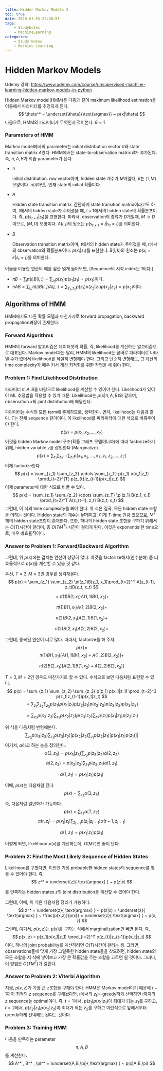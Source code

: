 ```yaml
---
title: Hidden Markov Models 2
toc: true
date: 2020-03-03 22:28:57
tags:
	- StudyNotes
	- MachineLearning
categories:
	- Study Notes
	- Machine Learning
---
```




# Hidden Markov Models



Udemy 강좌: https://www.udemy.com/course/unsupervised-machine-learning-hidden-markov-models-in-python



Hidden Markov model(HMM)은 다음과 같이 maximum likelihood estimation을 이용해서 파라미터를 추정하게 된다.
$$
\theta^* = \underset{\theta}{\text{argmax}} ~ p(x|\theta)
$$
다음으로, HMM의 파라미터가 무엇인지 적어본다. $\theta = ?$



### Parameters of HMM

Markov model에서의 parameter는 initial distribution vector $\pi$와 state transition matrix $A$였다. HMM에서는 state-to-observation matrix $B$가 추가된다. 즉, $\pi, A, B$가 학습 parameter가 된다.

- $\pi$

  Initial distribution. row vector이며, hidden state 개수가 $M$개일때, $\pi$는 $(1, M)$ 모양이다. $\pi(i)$하면, $i$번재 state의 initial 확률이다.

- $A$

  Hidden state transition matrix. 간단하게 state transition matrix이라고도 하며, $t$에서의 hidden state가 주어졌을 때, $t+1$에서의 hidden state의 확률분포이다. 즉, $p(s_{t+1}|s_t)$을 표현한다. 따라서, observation의 종류가 $D$개일때, $M \rightarrow D$이므로, $(M, D)$ 모양이다. $A(i, j)$의 원소는 $p(s_{t+1} = j | s_t = i)$를 의미한다.

- $B$

  Observation transition matrix이며, $t$에서의 hidden state가 주어졌을 때, $t$에서의 observation의 확률분포이다. $p(x_t|s_t)$를 표현한다. $B(j, k)$의 원소는 $p(x_t = k|s_t = j)$를 의미한다.

이들을 이용한 연산의 예를 잠깐 몇개 들어보면, (Sequence의 시작 index는 1이다.)

- $\pi B = \sum_i \pi(i) B(i,:) = \sum_{z_1} p(z_1)p(x_1|z_1) =  p(x_1)$이다.
- $\pi A B = \sum_{i,j} \pi(i) B(i,j) A(j,:) = \sum_{z_1, z_2} p(z_1)p(z_2|z_1)p(x_2|z_2) = p(x_2)$이다.



## Algorithms of HMM

HMM에서도 다른 확률 모델과 마찬가지로 forward propagation, backward propagation과정이 존재한다.



### Forward Algorithms

HMM의 forward 알고리즘은 데이터셋의 확률, 즉, likelihood를 계산하는 알고리즘으로 대표된다. Markov model과는 달리, HMM의 likelihood는 곧바로 파라미터로 나타낼 수가 없어서 likelihood를 적절히 변형해야 한다. 그리고 단순히 변형해도, 그 계산의 time complexity가 매우 커서 계산 최적화를 위한 작업을 해 줘야 한다.



### Problem 1: Find Likelihood Distribution

파라미터 $\pi, A, B$를 바탕으로 likelihood를 계산할 수 있어야 한다. Likelihood가 있어야 ML 추정법을 적용할 수 있기 때문. Likelihood는 $p(x|\pi, A,B)$와 같으며, observation $x$의 joint distribution에 해당한다.

파라미터는 수식의 모든 term에 존재하므로, 생략한다. 먼저, likelihood는 다음과 같다. $T$는 전체 sequence 길이이다. 이 likelihood를 파라미터에 대한 식으로 바꿔주어야 한다.
$$
p(x) = p(x_1, x_2, ..., x_T)
$$
이것을 hidden Markov model 구조(확률 그래프 모델이니까)에 따라 factorize하기 위해, hidden variable $z$를 삽입한다 (Marginalize).
$$
p(x) = \sum_{z_1} \sum_{z_2} \cdots \sum_{z_T}p(x_1, x_2, ..., x_T, z_1, z_2, ..., z_T)
$$
이제 factorize한다.
$$
p(x) = \sum_{z_1} \sum_{z_2} \cdots \sum_{z_T} p(z_1) p(x_1|z_1) \prod_{t=2}^{T} p(z_{t}|z_{t-1})p(x_t|z_t)
$$
이제 parameter에 대한 식으로 바꿀 수 있다.
$$
p(x) = \sum_{z_1} \sum_{z_2} \cdots \sum_{z_T} \pi(z_1) B(z_1, x_1) \prod_{t=2}^T A(z_{t-1}, z_t) B(z_t, x_t)
$$
그런데, 이 식의 time complexity를 봐야 한다. 위 식은 결국, 모든 hidden state 조합을 더하는 것이다. Hidden state의 개수는 $M$개이고, 이게 $T$-time 만큼 있으므로, $M^T$개의 hidden state조합이 존재한다. 또한, 하나의 hidden state 조합을 구하기 위해서는 $O(T)$시간이 걸리며, 총 $O(TM^T)$ 시간이 걸리게 된다. 이것은 exponential한 time으로, 매우 비효율적이다.



### Answer to Problem 1: Forward/Backward Algorithm

그런데, 위 $p(x)$에는 겹치는 연산이 상당히 많다. 이것을 factorize해서(인수분해) 좀 더 효율적으로 $p(x)$를 계산할 수 있을 것 같다.

우선, $T=2, M=2$인 경우를 생각해본다.
$$
p(x) = \sum_{z_1} \sum_{z_2} \pi(z_1)B(z_1, x_1)\prod_{t=2}^T A(z_{t-1}, z_t)B(z_t, x_t)
$$

$$
= \pi(1)B(1, x_1)A(1, 1)B(1, x_2) +
$$

$$
\pi(1)B(1, x_1)A(1, 2)B(2, x_2) +
$$

$$
\pi(2)B(2, x_1)A(2, 1)B(1, x_2) +
$$

$$
\pi(2)B(2, x_1)A(2, 2)B(2, x_2) +
$$

그런데, 중복된 연산이 너무 많다. 따라서, factorize를 해 주자.
$$
p(x) =
$$
$$
\pi(1)B(1, x_1)[A(1, 1)B(1, x_2) + A(1, 2)B(2, x_2)] +
$$

$$
\pi(2)B(2, x_1)[A(2, 1)B(1, x_2) + A(2, 2)B(2, x_2)]
$$

$T=3, M=2$인 경우도 마찬가지로 할 수 있다. 수식으로 보면 다음처럼 표현할 수 있다.
$$
p(x) = \sum_{z_1} \sum_{z_2} \sum_{z_3} p(z_1) p(x_1|z_1) \prod_{t=2}^3 p(z_t|z_{t-1})p(x_t|z_t)
$$
$$
= \sum_{z_1} \sum_{z_2} \sum_{z_3} p(z_1)p(x_1|z_1)p(z_2|z_1)p(x_2|z_2)p(z_3|z_2)p(x_3|z_3)
$$

$$
= \sum_{z_3} p(x_3|z_3) \sum_{z_2} p(x_2|z_2)p(z_3|z_2) \sum_{z_1} p(z_1)p(x_1|z_1)p(z_2|z_1)
$$

위 식을 다음처럼 변형해본다.
$$
\sum_{z_3} p(x_3|z_3) \sum_{z_2} p(z_3|z_2) [p(x_2|z_2) \sum_{z_1} p(z_2|z_1)[p(x_1|z_1) p(z_1)]]
$$
여기서, $\alpha$라고 하는 놈을 정의한다.
$$
\alpha(3, z_3) = p(x_3|z_3) \sum_{z_2} p(z_3|z_2) \alpha(2, z_2)
$$
$$
\alpha(2, z_2) = p(x_2|z_2) \sum_{z_1} p(z_2|z_1) \alpha(1, z_1)
$$

$$
\alpha(1, z_1) = p(x_1|z_1)p(z_1)
$$

이때, $p(x)$는 다음처럼 된다.
$$
p(x) = \sum_{z_3}\alpha(3, z_3)
$$
즉, 다음처럼 일반화가 가능하다.
$$
p(x) = \sum_{z_T} \alpha(T, z_T)
$$
$$
\alpha(t, z_t) = p(x_t|z_t) \sum_{z_{t-1}} p(z_t|z_{t-1}) \alpha(t-1, z_{t-1})
$$

$$
\alpha(1, z_1) = p(x_1|z_1)p(z_1)
$$

이렇게 되면, likelihood $p(x)$를 계산하는데, $O(MT)$면 끝이 난다.






### Problem 2: Find the Most Likely Sequence of Hidden States

Likelihood를 구했다면, 이번엔 가장 probable한 hidden states의 sequence를 찾을 수 있어야 한다. 즉,
$$
z^* = \underset{z}{ \text{argmax} } ~ p(z|x)
$$

를 만족하는 hidden states $z$의 joint distribution을 계산할 수 있어야 한다.

그런데, 이때, 위 식은 다음처럼 정리가 가능하다.
$$
z^* = \underset{z}{ \text{argmax} } ~ p(z|x) = \underset{z}{ \text{argmax} } ~ \frac{p(x,z)}{p(x)} = \underset{z}{ \text{argmax} } ~ p(x, z)
$$
그런데, 여기서, $p(x, z)$는 $p(x)$를 구하는 식에서 marginalization만 빼면 된다. 즉,
$$
p(x, z) = p(z_1)p(x_1|z_1) \prod_{i=2}^T p(z_{t}|z_{t-1})p(x_t|z_t)
$$
이다. 하나의 joint probability를 계산하려면 $O(T)$시간이 걸리는 셈. 그러면, observations들에 맞게 가장 그럴듯한 hidden state들을 찾으려면, hidden state의 모든 조합을 저 식에 넣어보고 가장 큰 확률값을 주는 조합을 고르면 될 것이다. 그러나, 이 방법은 $O(TM^T)$가 걸린다.



### Answer to Problem 2: Viterbi Algorithm

지금, $p(x, z)$가 가장 큰 $z$조합을 구해야 한다. HMM은 Markov model이기 때문에 $t-1$까지 최적의 $z$ sequence를 구해놨다면, $t$에서의 $z_t$는 greedy하게 선택하면 $t$까지의 $z$ sequence는 optimal이다. 즉, $t=1$에서, $p(z_1)p(x_1|z_1)$이 최대가 되는 $z_1$를 구하고, $t=2$에서, $p(z_2|z_1)p(x_2|z_2)$이 최대가 되는 $z_2$를 구하고 이런식으로 앞에서부터 greedy하게 선택해도 된다는 것이다.








### Problem 3: Training HMM

다음을 만족하는 parameter $$\pi, A, B$$를 계산한다.
$$
A^* , B^* , \pi^* = \underset{A,B,\pi}{ \text{argmax} } ~ p(x|A,B,\pi)
$$
